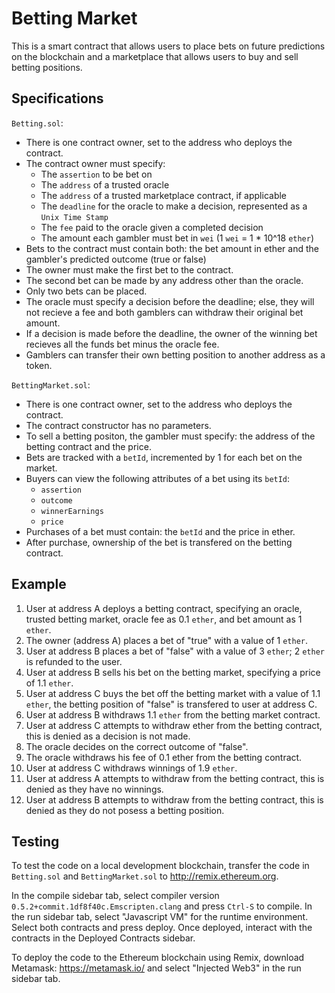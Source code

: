 # Betting Market
This is a smart contract that allows users to place bets on future predictions on the blockchain and a marketplace that allows users to buy and sell betting positions.

## Specifications 
`Betting.sol`:
- There is one contract owner, set to the address who deploys the contract.
- The contract owner must specify: 
  - The `assertion` to be bet on
  - The `address` of a trusted oracle
  - The `address` of a trusted marketplace contract, if applicable
  - The `deadline` for the oracle to make a decision, represented as a `Unix Time Stamp`
  - The `fee` paid to the oracle given a completed decision 
  - The amount each gambler must bet in `wei` (1 `wei` = 1 * 10^18 `ether`)
- Bets to the contract must contain both: the bet amount in ether and the gambler's predicted outcome (true or false)
- The owner must make the first bet to the contract. 
- The second bet can be made by any address other than the oracle. 
- Only two bets can be placed.
- The oracle must specify a decision before the deadline; else, they will not recieve a fee and both gamblers can withdraw their original bet amount.
- If a decision is made before the deadline, the owner of the winning bet recieves all the funds bet minus the oracle fee.
- Gamblers can transfer their own betting position to another address as a token.

`BettingMarket.sol`:
- There is one contract owner, set to the address who deploys the contract.
- The contract constructor has no parameters.
- To sell a betting positon, the gambler must specify: the address of the betting contract and the price.
- Bets are tracked with a `betId`, incremented by 1 for each bet on the market.
- Buyers can view the following attributes of a bet using its `betId`:
  - `assertion`
  - `outcome`
  - `winnerEarnings`
  - `price`
- Purchases of a bet must contain: the `betId` and the price in ether.
- After purchase, ownership of the bet is transfered on the betting contract.

## Example
1. User at address A deploys a betting contract, specifying an oracle, trusted betting market, oracle fee as 0.1 `ether`, and bet amount as 1 `ether`.
2. The owner (address A) places a bet of "true" with a value of 1 `ether`.
3. User at address B places a bet of "false" with a value of 3 `ether`; 2 `ether` is refunded to the user.
4. User at address B sells his bet on the betting market, specifying a price of 1.1 `ether`.
5. User at address C buys the bet off the betting market with a value of 1.1 `ether`, the betting position of "false" is transfered to user at address C.
6. User at address B withdraws 1.1 `ether` from the betting market contract.
7. User at address C attempts to withdraw ether from the betting contract, this is denied as a decision is not made.
8. The oracle decides on the correct outcome of "false".
9. The oracle withdraws his fee of 0.1 ether from the betting contract.
10. User at address C withdraws winnings of 1.9 `ether`.
11. User at address A attempts to withdraw from the betting contract, this is denied as they have no winnings.
12. User at address B attempts to withdraw from the betting contract, this is denied as they do not posess a betting position.

## Testing
To test the code on a local development blockchain, transfer the code in `Betting.sol` and `BettingMarket.sol` to http://remix.ethereum.org. 

In the compile sidebar tab, select compiler version `0.5.2+commit.1df8f40c.Emscripten.clang` and press `Ctrl-S` to compile. In the run sidebar tab, select "Javascript VM" for the runtime environment. Select both contracts and press deploy. Once deployed, interact with the contracts in the Deployed Contracts sidebar. 

To deploy the code to the Ethereum blockchain using Remix, download Metamask: https://metamask.io/ and select "Injected Web3" in the run sidebar tab.




